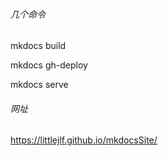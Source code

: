 ###### 几个命令

mkdocs build

mkdocs gh-deploy

mkdocs serve
###### 网址
https://littlejlf.github.io/mkdocsSite/